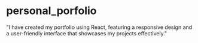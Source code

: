 # personal_porfolio
"I have created my portfolio using React, featuring a responsive design and a user-friendly interface that showcases my projects effectively."
